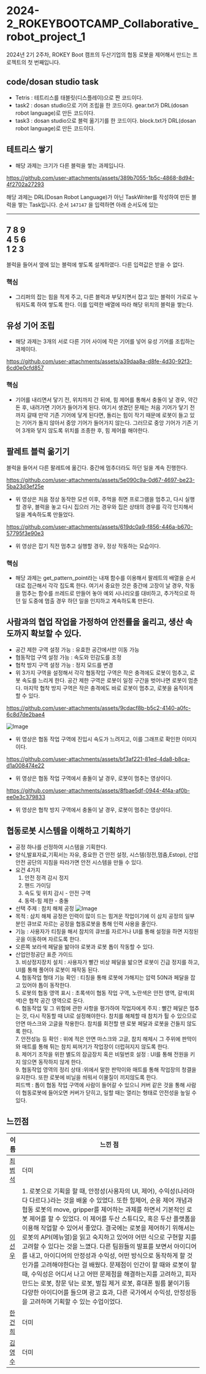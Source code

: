 # 2024-2_ROKEYBOOTCAMP_Collaborative_robot_project_1
2024년 2기 2주차, ROKEY Boot 캠프의 두산기업의 협동 로봇을 제어해서 만드는 프로젝트의 첫 번째입니다.
## code/dosan studio task
  - Tetris : 테트리스를 태블릿(디스플레이)으로 짠 코드이다.
  - task2 : dosan studio으로 기어 조립을 한 코드이다. gear.txt가 DRL(dosan robot language)로 만든 코드이다.
  - task3 : dosan studio으로 블럭 옮기기를 한 코드이다. block.txt가 DRL(dosan robot language)로 만든 코드이다.
## 테트리스 쌓기
- 해당 과제는 크기가 다른 블럭을 쌓는 과제입니다.

https://github.com/user-attachments/assets/389b7055-1b5c-4868-8d94-4f2702a27293

해당 과제는 DRL(Dosan Robot Language)가 아닌 TaskWriter를 작성하여 만든 블럭을 쌓는 Task입니다. 순서 `147147` 을 입력하면 아래 순서도에 있는

  ------------
  7 8 9   
  4 5 6   
  1 2 3   
  ------------
블럭을 들어서 옆에 있는 블럭에 쌓도록 설계하였다. 다른 입력값은 받을 수 없다.
### 핵심
  - 그리퍼의 잡는 힘을 적게 주고, 다른 블럭과 부딪치면서 잡고 있는 블럭이 가로로 누워지도록 하여 쌓도록 한다. 이를 입력한 배열에 따라 해당 위치의 블럭을 쌓는다.
## 유성 기어 조립
- 해당 과제는 3개의 서로 다른 기어 사이에 작은 기어를 넣어 유성 기어를 조립하는 과제이다.

https://github.com/user-attachments/assets/a39daa8a-d8fe-4d30-92f3-6cd0e0cfd857

### 핵심
  - 기어를 내리면서 닿기 전, 위치까지 간 뒤에, 힘 제어를 통해서 충돌이 날 경우, 약간 돈 후, 내려가면 기어가 들어가게 된다. 여기서 생겼던 문제는 처음 기어가 닿기 전까지 갈때 만약 기존 기어에 닿게 된다면, 돌리는 힘이 작기 때문에 로봇이 들고 있는 기어가 돌지 않아서 중앙 기어가 들어가지 않는다. 그러므로 중앙 기어가 기존 기어 3개와 닿지 않도록 위치를 조종한 후, 힘 제어를 해야한다.

## 팔레트 블럭 옮기기
  블럭을 들어서 다른 팔레트에 옮긴다. 중간에 멈추더라도 하던 일을 계속 진행한다.

https://github.com/user-attachments/assets/5e090c9a-0d67-4697-be23-5ba23d3ef25e

  - 위 영상은 처음 정상 동작한 모션 이후, 주먹을 쥐면 프로그램을 멈추고, 다시 실행할 경우, 블럭을 놓고 다시 집으러 가는 경우와 집은 상태의 경우를 각각 인지해서 일을 계속하도록 만들었다.

https://github.com/user-attachments/assets/619dc0a9-f856-446a-b670-57795f3e90e3

  - 위 영상은 잡기 직전 멈추고 실행할 경우, 정상 작동하는 모습이다.
### 핵심
  - 해당 과제는 get_pattern_point라는 내재 함수를 이용해서 팔레트의 배열을 순서대로 접근해서 각각 집도록 한다. 여기서 중요한 것은 중간에 고장이 날 경우, 작동을 멈추는 함수를 쓰레드로 만들어 놓아 예외 시나리오를 대비하고, 추가적으로 하던 일 도중에 멈출 경우 하던 일을 인지하고 계속하도록 만든다.

##  사람과의 협업 작업을 가정하여 안전률을 올리고, 생산 속도까지 확보할 수 있다.
  - 공간 제한 구역 설정 가능 : 유효한 공간에서만 이동 가능
  - 협동작업 구역 설정 가능 : 속도와 민감도를 조정
  - 협착 방지 구역 설정 가능 : 정지 모드를 변경
  - 위 3가지 구역을 설정해서 각각 협동작업 구역은 작은 충격에도 로봇이 멈추고, 로봇 속도를 느리게 한다. 공간 제한 구역은 로봇이 일정 구간을 벗어나면 로봇이 멈춘다. 마지막 협착 방지 구역은 작은 충격에도 바로 로봇이 멈추고, 로봇을 움직이게 할 수 있다.

https://github.com/user-attachments/assets/9cdacf8b-b5c2-4140-a0fc-6c8d7de2bae4

![Image](https://github.com/user-attachments/assets/e548b00e-1665-4d08-92c4-26e9128a7fcb)

  - 위 영상은 협동 작업 구역에 진입시 속도가 느려지고, 이를 그래프로 확인한 이미지이다.

  https://github.com/user-attachments/assets/bf3af221-81ed-4da8-b8ca-d1a008474e22
  
  - 위 영상은 협동 작업 구역에서 충돌이 날 경우, 로봇이 멈추는 영상이다.

  https://github.com/user-attachments/assets/8fbae5df-0944-4f4a-af0b-ee0e3c379833

  - 위 영상은 협착 방지 구역에서 충돌이 날 경우, 로봇이 멈추는 영상이다.

## 협동로봇 시스템을 이해하고 기획하기
  - 공정 하나를 선정하여 시스템을 기획한다.
  - 양식,발표자료,기획서는 자유, 중요한 건 안전 설정, 시스템(정전,멈춤,Estop), 산업 안전 공단의 지침을 따라가면 안전 시스템을 만들 수 있다.
  - 요건 4가지
    1. 안전 정격 감시 정지
    2. 핸드 가이딩
    3. 속도 및 위치 감시 - 안전 구역
    4. 동력-힘 제한 - 충돌
  - 선택 주제 : 참치 해체 공정
    ![Image](https://github.com/user-attachments/assets/a35cfa2e-f1b9-453e-b34a-49cd268538d3)
  - 목적 : 삼치 해체 공정은 인력이 많이 드는 힘겨운 작업이기에 이 삼치 공정의 일부분인 큐브로 자르는 공정을 협동로봇을 통해 인력 사용을 줄인다.
  - 기능 : 사용자가 티칭을 해서 참치의 큐브를 자르거나 UI를 통해 설정을 하면 지정된 곳을 이동하며 자르도록 한다.
  - 오른쪽 보라색 페달을 밞아야 로봇과 로봇 톱이 작동할 수 있다.
  - 산업안정공단 표준 가이드    
    3. 비상정지장치 설치 : 사용자가 빨간 비상 페달을 밞으면 로봇이 긴급 정지를 하고, UI를 통해 풀어야 로봇이 재작동 된다.     
    4. 협동작업 형태 기능 확인 : 티칭을 통해 로봇에 가해지는 압력 50N과 페달을 잡고 있어야 톱이 동작한다.    
    5. 로봇의 협동 영역 표시 : 초록색이 협동 작업 구역, 노란색은 안전 영역, 갈색(회색)은 협착 공간 영역으로 둔다.    
    6. 협동작업 및 그 위험에 관한 사항을 평가하여 작업자에게 주지 : 빨간 페달은 멈추는 것, 다시 작동할 때 UI로 설정해야한다. 참치를 해체할 때 참치가 튈 수 있으므로 안면 마스크와 고글을 착용한다. 참치를 회전할 땐 로봇 페달과 로봇을 건들지 않도록 한다.    
    7. 안전성능 등 확인 : 위에 적은 안면 마스크와 고글, 참치 해체시 그 주위에 판막이와 매트를 통해 튀는 참치 찌꺼기가 작업장이 더럽혀지지 않도록 한다.    
    8. 제어기 조작을 위한 별도의 잠금장치 혹은 비밀번호 설정 : UI를 통해 전원을 키지 않으면 동작하지 않게 한다.    
    9. 협동작업 영역의 정리 상태 :위에서 말한 판막이와 매트를 통해 작업장의 청결을 유지한다. 또한 로봇에 비닐을 씌워서 이물질이 끼지않도록 한다.    
    피드백 : 톱이 협동 작업 구역에 사람이 들어갈 수 있으니 커버 같은 것을 통해 사람이 협동로봇에 들어오면 커버가 닫히고, 일할 때는 열리는 형태로 안전성을 높일 수 있다.
## 느낀점
|이름|느낀 점|
|-----|-----|
|[최범석](https://github.com/ausudu)|더미|
|[이선우](https://github.com/malenwater)|1. 로봇으로 기획을 할 때, 안정성(사용자의 UI, 제어), 수익성(나라마다 다르다.)라는 것을 배울 수 있었다. 또한 힘제어, 순응 제어 개념과 협동 로봇의 move, gripper를 제어하는 과제를 하면서 기본적인 로봇 제어를 할 수 있었다. 이 제어를 두산 스튜디오, 혹은 두산 플랫폼을 이용해 작업할 수 있어서 좋았다. 결국에는 로봇을 제어하기 위해서는 로봇의 API(메뉴얼)을 읽고 숙지하고 있어야 어떤 식으로 구현할 지를 고려할 수 있다는 것을 느꼈다. 다른 팀원들의 발표를 보면서 아이디어를 내고, 아이디어의 안정성과 수익성, 어떤 방식으로 동작하게 할 것 인가를 고려해야한다는 걸 배웠다. 문제점이 인간이 할 때와 로봇이 할 때, 수익성은 어디서 나고 어떤 문제점을 해결하는지를 고려하고, 피자 만드는 로봇, 창문 닦는 로봇, 벌집 제거 로봇, 휴대폰 필름 붙이기등 다양한 아이디어를 들으며 광고 효과, 다른 국가에서 수익성, 안정성등을 고려하며 기획할 수 있는 수업이었다.|
|[한건희](https://github.com/ghgue)|더미|
|[김영수](https://github.com/youngsoo-kim-123)|더미|
